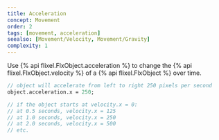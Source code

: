 ```yaml
---
title: Acceleration
concept: Movement
order: 2
tags: [movement, acceleration]
seealso: [Movement/Velocity, Movement/Gravity]
complexity: 1
---
```

Use {% api flixel.FlxObject.acceleration %} to change the {% api flixel.FlxObject.velocity %} of a {% api flixel.FlxObject %} over time.

```haxe
// object will accelerate from left to right 250 pixels per second
object.acceleration.x = 250;

// if the object starts at velocity.x = 0:
// at 0.5 seconds, velocity.x = 125
// at 1.0 seconds, velocity.x = 250
// at 2.0 seconds, velocity.x = 500
// etc.
```
